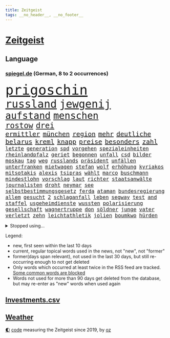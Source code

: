 ```yaml
---
title: Zeitgeist
tags: __no_header__, __no_footer__
---
```


# [Zeitgeist](https://oliz.io/zeitgeist/)

## Language

<h3><a href="https://www.spiegel.de" target="_blank">spiegel.de</a> (German, 8 to 2 occurrences)</h3>
<p style="font-family:monospace">
<span style="font-size:32pt"><a href="news_links.html#prigoschin" class="current">prigoschin</a></span>
<br>
<span style="font-size:25pt"><a href="news_links.html#russland" class="current">russland</a></span>
<span style="font-size:25pt"><a href="news_links.html#jewgenij" class="current">jewgenij</a></span>
<br>
<span style="font-size:22pt"><a href="news_links.html#aufstand" class="current">aufstand</a></span>
<span style="font-size:22pt"><a href="news_links.html#menschen" class="current">menschen</a></span>
<br>
<span style="font-size:18pt"><a href="news_links.html#rostow" class="new">rostow</a></span>
<span style="font-size:18pt"><a href="news_links.html#drei" class="current">drei</a></span>
<br>
<span style="font-size:15pt"><a href="news_links.html#ermittler" class="current">ermittler</a></span>
<span style="font-size:15pt"><a href="news_links.html#münchen" class="current">münchen</a></span>
<span style="font-size:15pt"><a href="news_links.html#region" class="current">region</a></span>
<span style="font-size:15pt"><a href="news_links.html#mehr" class="current">mehr</a></span>
<span style="font-size:15pt"><a href="news_links.html#deutliche" class="current">deutliche</a></span>
<span style="font-size:15pt"><a href="news_links.html#belarus" class="current">belarus</a></span>
<span style="font-size:15pt"><a href="news_links.html#kreml" class="current">kreml</a></span>
<span style="font-size:15pt"><a href="news_links.html#knapp" class="current">knapp</a></span>
<span style="font-size:15pt"><a href="news_links.html#preise" class="current">preise</a></span>
<span style="font-size:15pt"><a href="news_links.html#besonders" class="current">besonders</a></span>
<span style="font-size:15pt"><a href="news_links.html#zahl" class="current">zahl</a></span>
<br>
<span style="font-size:12pt"><a href="news_links.html#letzte" class="current">letzte</a></span>
<span style="font-size:12pt"><a href="news_links.html#generation" class="current">generation</a></span>
<span style="font-size:12pt"><a href="news_links.html#spd" class="current">spd</a></span>
<span style="font-size:12pt"><a href="news_links.html#vorgehen" class="current">vorgehen</a></span>
<span style="font-size:12pt"><a href="news_links.html#spezialeinheiten" class="new">spezialeinheiten</a></span>
<span style="font-size:12pt"><a href="news_links.html#rheinlandpfalz" class="current">rheinlandpfalz</a></span>
<span style="font-size:12pt"><a href="news_links.html#geriet" class="current">geriet</a></span>
<span style="font-size:12pt"><a href="news_links.html#begonnen" class="current">begonnen</a></span>
<span style="font-size:12pt"><a href="news_links.html#unfall" class="current">unfall</a></span>
<span style="font-size:12pt"><a href="news_links.html#csd" class="new">csd</a></span>
<span style="font-size:12pt"><a href="news_links.html#bilder" class="current">bilder</a></span>
<span style="font-size:12pt"><a href="news_links.html#moskau" class="current">moskau</a></span>
<span style="font-size:12pt"><a href="news_links.html#tag" class="current">tag</a></span>
<span style="font-size:12pt"><a href="news_links.html#weg" class="current">weg</a></span>
<span style="font-size:12pt"><a href="news_links.html#russlands" class="current">russlands</a></span>
<span style="font-size:12pt"><a href="news_links.html#präsident" class="current">präsident</a></span>
<span style="font-size:12pt"><a href="news_links.html#unfällen" class="current">unfällen</a></span>
<span style="font-size:12pt"><a href="news_links.html#unterfranken" class="new">unterfranken</a></span>
<span style="font-size:12pt"><a href="news_links.html#mietwagen" class="new">mietwagen</a></span>
<span style="font-size:12pt"><a href="news_links.html#stefan" class="current">stefan</a></span>
<span style="font-size:12pt"><a href="news_links.html#wolf" class="current">wolf</a></span>
<span style="font-size:12pt"><a href="news_links.html#erhöhung" class="current">erhöhung</a></span>
<span style="font-size:12pt"><a href="news_links.html#kyriakos" class="current">kyriakos</a></span>
<span style="font-size:12pt"><a href="news_links.html#mitsotakis" class="current">mitsotakis</a></span>
<span style="font-size:12pt"><a href="news_links.html#alexis" class="current">alexis</a></span>
<span style="font-size:12pt"><a href="news_links.html#tsipras" class="current">tsipras</a></span>
<span style="font-size:12pt"><a href="news_links.html#wählt" class="current">wählt</a></span>
<span style="font-size:12pt"><a href="news_links.html#marco" class="current">marco</a></span>
<span style="font-size:12pt"><a href="news_links.html#buschmann" class="current">buschmann</a></span>
<span style="font-size:12pt"><a href="news_links.html#mindestlohn" class="current">mindestlohn</a></span>
<span style="font-size:12pt"><a href="news_links.html#vorschlag" class="current">vorschlag</a></span>
<span style="font-size:12pt"><a href="news_links.html#laut" class="current">laut</a></span>
<span style="font-size:12pt"><a href="news_links.html#richter" class="current">richter</a></span>
<span style="font-size:12pt"><a href="news_links.html#staatsanwälte" class="current">staatsanwälte</a></span>
<span style="font-size:12pt"><a href="news_links.html#journalisten" class="current">journalisten</a></span>
<span style="font-size:12pt"><a href="news_links.html#droht" class="current">droht</a></span>
<span style="font-size:12pt"><a href="news_links.html#neymar" class="current">neymar</a></span>
<span style="font-size:12pt"><a href="news_links.html#see" class="current">see</a></span>
<span style="font-size:12pt"><a href="news_links.html#selbstbestimmungsgesetz" class="current">selbstbestimmungsgesetz</a></span>
<span style="font-size:12pt"><a href="news_links.html#ferda" class="new">ferda</a></span>
<span style="font-size:12pt"><a href="news_links.html#ataman" class="new">ataman</a></span>
<span style="font-size:12pt"><a href="news_links.html#bundesregierung" class="current">bundesregierung</a></span>
<span style="font-size:12pt"><a href="news_links.html#allem" class="current">allem</a></span>
<span style="font-size:12pt"><a href="news_links.html#gesucht" class="current">gesucht</a></span>
<span style="font-size:12pt"><a href="news_links.html#2" class="current">2</a></span>
<span style="font-size:12pt"><a href="news_links.html#schlaganfall" class="new">schlaganfall</a></span>
<span style="font-size:12pt"><a href="news_links.html#leben" class="current">leben</a></span>
<span style="font-size:12pt"><a href="news_links.html#segway" class="new">segway</a></span>
<span style="font-size:12pt"><a href="news_links.html#test" class="current">test</a></span>
<span style="font-size:12pt"><a href="news_links.html#and" class="current">and</a></span>
<span style="font-size:12pt"><a href="news_links.html#staffel" class="current">staffel</a></span>
<span style="font-size:12pt"><a href="news_links.html#usgeheimdienste" class="current">usgeheimdienste</a></span>
<span style="font-size:12pt"><a href="news_links.html#wussten" class="current">wussten</a></span>
<span style="font-size:12pt"><a href="news_links.html#polarisierung" class="new">polarisierung</a></span>
<span style="font-size:12pt"><a href="news_links.html#gesellschaft" class="current">gesellschaft</a></span>
<span style="font-size:12pt"><a href="news_links.html#wagnertruppe" class="current">wagnertruppe</a></span>
<span style="font-size:12pt"><a href="news_links.html#don" class="current">don</a></span>
<span style="font-size:12pt"><a href="news_links.html#söldner" class="current">söldner</a></span>
<span style="font-size:12pt"><a href="news_links.html#junge" class="current">junge</a></span>
<span style="font-size:12pt"><a href="news_links.html#vater" class="current">vater</a></span>
<span style="font-size:12pt"><a href="news_links.html#verletzt" class="current">verletzt</a></span>
<span style="font-size:12pt"><a href="news_links.html#zehn" class="current">zehn</a></span>
<span style="font-size:12pt"><a href="news_links.html#leichtathletik" class="current">leichtathletik</a></span>
<span style="font-size:12pt"><a href="news_links.html#jolien" class="new">jolien</a></span>
<span style="font-size:12pt"><a href="news_links.html#boumkwo" class="new">boumkwo</a></span>
<span style="font-size:12pt"><a href="news_links.html#hürden" class="current">hürden</a></span>
</p>
<details>
<summary>Stopped using...</summary>
<p class="former" style="font-size:12pt">
jugendlichen(976) nationen(976) trat(976) hinterlassen(975) james(975) klare(975) november(975) willen(975) kurzfristig(974) niveau(974) rief(974) verpflichtet(974) übersicht(974) 2015(973) gelegt(973) krankenhäusern(973) sieger(973) verschoben(973) zuge(973) anleger(972) anspruch(972) gelungen(972) gewaltig(972) her(972) philippinen(972) schlag(972) verlängern(972) angeblichen(971) aufs(971) bayer(971) bundesweit(971) gastgeber(971) leverkusen(971) schweigen(971) tor(971) verschieben(971) virus(971) zoo(971) zuschauer(971) besorgt(970) fließt(970) kritisierte(970) pflege(970) portugal(970) ruf(970) rücktritt(970) suspendiert(970) worauf(970) öffentlichen(970) 12(969) augen(969) investieren(969) myanmar(969) verlust(969) vorschläge(969) who(969) zeichnet(969) ehren(968) gefasst(968) institut(968) künstler(968) punkt(968) radikale(968) regt(968) reich(968) thailand(968) videobotschaft(968) wofür(968) abstimmung(967) augsburg(967) bewegung(967) bewerber(967) bsc(967) ehefrau(967) getrennt(967) hertha(967) indes(967) jury(967) kräftig(967) obama(967) streitkräfte(967) august(966) ließen(966) meinungsfreiheit(966) termin(966) unterricht(966) 2016(965) florian(965) illegalen(965) konjunktur(965) nigeria(965) optimistisch(965) schlagzeilen(965) einstigen(964) freie(964) gehalten(964) meinem(964) verlängerung(964) europäer(963) manuel(963) rapper(963) verbindet(963) verzichtet(963) wies(963) blockieren(962) finanziell(962) fleisch(962) karte(962) preisen(962) studien(961) bedeutung(960) drastischen(960) song(960) beantragt(959) frust(959) gaben(959) eigener(958) härter(958) tausenden(958) 10(957) ebenso(957) tauchen(957) kürzlich(956) matthias(956) mittlerweile(956) schuss(956) via(956) einsetzen(954) hotels(954) immunität(954) starker(954) berater(953) bürgermeisterin(953) geschäftsführer(953) müsste(952) status(952) gesundheitsministerium(951) präsidentin(951) uni(951) eigenes(950) holocaust(950) monats(950) vorgegangen(950) gemeinsames(949) sendung(949) kate(948) moderatorin(947) dein(946) bäume(944) handel(944) regelung(942) teilnahme(941) begrüßt(940) s(940) abstieg(939) heutigen(935) hype(934) app(932) erfolgreichen(926) beendete(923) johannes(923) bündnis(922) erhebliche(922) elizabeth(920) palästinenser(917) karlsruhe(913) hitler(911) ungewöhnlichen(911) 85(909) ausweg(901) mangelnde(886) zustimmen(864) anna(859) nachbarland(855) gemüse(853) karriereende(852) fuhren(848) estland(840) kannte(836) demnächst(826) orte(814) ausländischen(813) politikern(803) besonderes(752) abgegeben(750) 38(742) wenigsten(719) adac(716) eröffnung(712) verstorben(684) ausgefallen(675) beeinträchtigt(670) nicole(669) weibliche(667) befürwortet(665) konzerns(662) gerissen(658) zeitungsbericht(641) gewohnt(640) bestätigte(638) verbündeten(637) gemeinschaft(634) kalten(634) 73(633) minderheiten(632) getöteten(630) entlasten(628) nfl(618) konflikts(615) älteste(611) beeinflusst(608) briefe(606) gefeuert(603) rwe(599) stau(598) stern(592) umsetzung(590) erschlagen(581) bekannteste(573) schienen(562) dutzenden(561) militärischen(561) begehen(556) phänomen(549) zustande(548) lieferung(541) papa(535) rasch(535) 87(534) erschwert(531) borrell(527) genehmigt(524) hochzeit(524) g7staaten(523) menschenrechtler(521) heikel(520) oscar(519) vorbereiten(519) berger(518) geplatzt(509) zählte(507) entführung(506) erneuert(501) auswertung(494) gezwungen(494) einheit(491) emotionalen(490) krankheiten(490) 2014(489) gastbeitrag(485) verwaltung(482) mbappé(475) bill(473) zensur(473) schülern(467) barack(463) arbeitszeit(460) gestärkt(458) schneiden(457) vermieter(457) anlässlich(454) ausweiten(454) ukrainekriegs(450) zugriff(445) charkiw(444) todes(444) patrick(441) ungewiss(440) unabhängig(438) 55(436) begrenzt(431) niedersächsischen(431) bezeichnen(425) kalt(425) boxen(422) g7(421) trauerfeier(418) fernen(416) antisemitische(414) usdollar(410) ufer(408) vermisster(408) zugänglich(408) jack(407) dahin(402) verärgert(402) export(401) lokführer(395) unterlag(395) psychiatrie(392) verdrängen(392) verschwanden(390) verhängnis(389) kinderinterview(387) momentan(387) viral(386) begnadigung(385) prinzessin(384) suchte(384) lngterminal(382) bist(381) syrischen(381) dänischen(380) klimakatastrophe(379) rockband(379) andy(377) bedrohte(372) brittney(372) griner(372) heimspiel(372) zeichnen(371) republikanischer(370) fernverkehr(369) provider(368) tierschützer(368) madrids(359) misshandelt(359) prompt(359) yorks(357) furore(355) identifizieren(355) erdrutsche(354) syriens(354) gegenzug(352) sahen(351) 16jähriger(344) 81(343) genauer(341) umkämpfte(341) vorantreiben(338) atomkraftwerke(336) stören(336) verstoßen(336) nennen(334) kämpferisch(331) zuhause(329) streicheln(327) 2040(320) bond(320) freispruch(320) chinesen(317) unterkünfte(317) blackout(315) britischem(309) island(308) demonstrierenden(307) bewältigen(306) leopard2panzer(306) bildband(302) pleiten(300) weltgrößten(300) disney(299) 14jährige(298) geistlichen(297) mississippi(290) begrenzen(289) rot(288) films(287) marken(286) aufsicht(285) energiepauschale(284) emsland(283) jüngst(282) telekom(281) missverständnis(278) bundesbank(277) künstlich(277) finnen(276) kita(276) rätseln(275) 1992(274) link(271) ersetzt(270) konten(270) heikler(269) leitung(268) bewusstlos(267) rechtsradikale(266) aufholjagd(265) historisches(264) hingerichtet(262) lebron(262) gesundheitszustand(261) finanzministerium(259) inspiziert(258) 42jährige(255) vereine(254) arnold(253) machtwechsel(253) astronauten(252) bröckelt(252) arbeitszeiterfassung(251) erleichtern(250) lakers(248) adidas(247) exklusiv(247) postet(246) szenarien(246) abgestimmt(244) abwahl(244) wohnungsbau(244) entführen(242) regimes(242) beobachtungen(241) jewgeni(241) standard(241) abgelegt(240) aktivist(240) pakete(240) razzien(240) festnehmen(238) student(236) vizepräsidentin(236) lützerath(235) manipuliert(235) ignoriert(234) epidemie(233) stadtderby(233) einkauf(232) erklärungen(231) rückstand(231) forscht(230) solidarisieren(229) geplantes(228) mützenich(228) streits(228) ausgebremst(227) blank(227) dance(226) lawine(226) minsk(226) alias(223) betrugsvorwürfe(223) hilton(223) schönheit(222) trümmern(222) außenpolitik(221) krönung(221) carolina(218) boulevardzeitung(217) eric(217) stimmte(217) weitem(217) abgeben(215) scheuen(215) weiterkommen(215) human(213) spielzeug(213) aussichten(212) begehrt(212) uskonzern(212) äußerung(212) besserer(211) erfolgsrezept(211) mitarbeiterinnen(211) vodafone(211) aufwendig(210) adolf(209) netanyahu(209) ressort(209) reichlich(206) umstellen(205) ig(204) metall(204) geworben(203) journal(202) testet(202) verunsichert(200) überragt(200) formiert(199) spdfraktionschef(199) tabu(199) twitterchef(199) erfüllung(198) chinesisches(197) zukommt(197) bengvir(196) itamar(196) koreanischen(196) neuartigen(196) jüdische(195) ware(195) spiegelpodcast(192) vorgängerin(192) räumung(189) umgangs(189) 56(188) kontrahenten(188) schränken(188) streben(188) ließe(186) durcheinander(185) tanzen(185) ghana(184) überprüfen(184) inhaftierter(183) politikum(183) berlinwahl(182) bischöfe(182) mexikanischen(181) nachschub(181) kamala(180) richterinnen(180) bräuchten(179) ungewöhnlicher(179) sachbeschädigung(177) bangladesch(176) kampfflugzeuge(175) salvador(172) opfers(171) spiegelredakteur(171) gebrauchte(169) kapital(169) hochfahren(168) jerusalem(168) rammt(168) bezug(167) handelspartner(167) konzernchef(167) exportieren(166) wiederholungswahl(165) kohlendioxid(164) lebenszeit(164) sensation(164) staatshaushalt(164) fremden(163) porträtiert(162) streich(162) ausgeladen(160) natürlicher(160) schimpfte(160) viereinhalb(160) arbeitszeiten(159) polizeigewalt(159) bergkarabach(158) ahmad(157) avatar(157) bass(157) epos(157) erschienen(157) rückenschmerzen(157) schilderte(157) aufgefallen(156) spezialkräfte(156) umgebracht(156) mail(155) redaktion(155) regenfälle(155) erweisen(154) mehrjährige(154) milliardenhöhe(154) auschwitz(153) hinrichtungen(153) immobilienpreise(153) nachfahren(153) straftäter(152) adresse(151) symptome(151) erfolgreiche(150) forscherteam(150) gewölbe(150) sammlung(150) nachteil(149) europarat(148) großraum(148) wahnsinn(148) meiste(147) perspektive(147) santos(147) wilden(147) batic(146) bildungsministerium(146) djirsarai(146) fdpgeneralsekretär(146) leitmayr(146) ministers(146) sophie(146) kandidatin(145) küken(145) mischt(145) usvizepräsidentin(145) minderjährige(144) c(143) ivan(142) michail(142) polizeischutz(142) profifußball(142) toney(142) botschafterin(141) juan(141) behördenangaben(140) besuchern(140) eiltempo(140) halbinsel(140) paparazzi(140) wikinger(140) bescheiden(139) geschäftsmann(139) übungen(139) patzt(138) babysitter(137) entwickelten(137) exekutionen(137) gefängnisstrafe(137) houellebecq(137) mccarthy(137) ruhm(137) bauer(136) bundeswirtschaftsminister(136) contest(136) esc(136) eurovision(136) gelagert(136) orthodoxe(136) playoffs(136) vorschriften(136) 66jährige(135) armenien(135) begeistern(135) demos(135) ausstellung(134) technologie(134) hitlergruß(133) junta(133) patzer(133) alfred(132) aserbaidschan(132) frisches(132) konkurrenzkampf(132) kopieren(132) marburg(132) neubau(132) abheben(131) heran(130) stellungen(130) betreuer(129) erneuter(129) inseln(129) republikanische(129) rheinmetall(129) süßigkeiten(129) transfer(129) ohrfeige(128) berge(127) justizreform(127) erstellt(126) homosexueller(126) kyrgios(126) mütze(126) rüstungsindustrie(126) starteten(126) to(125) zurückholen(125) draisaitl(124) jubelt(124) nudeln(124) jäger(123) rekordmeister(123) streifen(123) schlammlawinen(122) vermeintlicher(122) wunden(122) räume(120) teilgenommen(120) dennis(118) waffengewalt(118) abkopplung(117) clinton(117) handwerker(116) titelkampf(115) angemessen(114) rabe(114) vorwurfs(114) ausfällen(113) nachdruck(113) nordwesten(113) präsidentschaftskandidat(113) verkürzen(113) geständnis(112) autounfall(111) kürzere(111) pfannkuchen(111) wahlsieger(111) überzogen(111) 29jährigen(110) fernhalten(110) verschleppte(110) etat(109) nordirland(109) seniorinnen(109) tabellenkeller(109) willkür(109) eingeschüchtert(108) luxusuhren(108) massachusetts(108) rolex(108) schimpft(108) brüskiert(107) dumm(107) gekoppelt(107) maßgeblich(107) weitestgehend(106) detail(105) eon(105) herzlich(105) pizza(105) radfahrer(105) ständige(105) instituts(104) privatschule(104) zerlegen(104) aufträge(103) grafiken(103) hochzeiten(103) nbageschichte(103) stillstand(103) herstellen(102) unterbrechung(102) vereinten(102) blamage(101) galerie(101) petersen(101) don't(99) flugsicherung(99) leise(99) rekordverdächtig(99) teures(99) globus(98) on(98) tabellenführung(98) veganem(98) abrechnung(97) etappensieg(97) strafmaßnahmen(97) verzeichnete(97) wegwerfen(97) hermann(96) militärhilfen(96) ofen(96) verbreitete(96) wurzeln(96) bahnstreik(95) pilz(95) anstatt(94) basketball(94) fußballklub(94) führungsrolle(94) jena(94) kufen(94) stewart(94) taxifahrer(93) zoos(93) ehrgeizige(92) ernüchterung(92) glücklicher(92) schuhe(92) spiegelreport(92) 1987(91) beschädigte(91) code(91) jonathan(91) klimakanzler(91) machbar(91) bedürftigen(90) buchstaben(90) verschont(90) wehr(90) überfalls(90) übergewichtige(90) übernachten(90) akkus(89) alarmstufe(89) prunk(89) russlandsanktionen(89) wallace(89) zurückgeben(89) hündin(88) ines(88) löcher(88) petition(88) #metoo(87) flutkatastrophe(87) linkenpolitikerin(87) nuklearen(87) supermarktkette(87) auffassungen(86) konzernen(86) standing(86) tesco(86) verstand(86) wackelt(86) wänden(86) absichtlich(85) fahne(85) jordanien(85) josep(85) norditalien(85) ohren(85) schrieben(85) smiths(85) türkisch(85) alleingang(84) ed(84) eingeladen(84) genähert(84) grundschulkinder(84) mecklenburgvorpommerns(84) 40jähriger(83) ausgezählt(83) downing(83) eliteeinheit(83) erringt(83) gejagt(83) menschenrechtsorganisation(83) umweltverbände(83) wetterphänomen(83) überschwemmung(83) auszüge(82) grundschulkind(82) koma(82) regale(82) verschwörungsmythen(82) abba(81) gesunde(81) griechenlands(81) jahrelangen(81) weltreise(81) armenier(80) befremden(80) dekret(80) dicaprio(80) geschlachtet(80) leonardo(80) söldnertruppen(80) zynismus(80) heizungen(79) räuber(79) stadionverbot(79) trainerin(79) zerreißprobe(79) reklame(78) sz(78) vereinte(78) abstiegsränge(77) ausländischer(77) erteilte(77) geschehen(77) gesteht(77) jahrhundertelang(77) jesse(77) jordan(77) marschieren(77) rodung(77) unfaire(77) bauindustrie(76) sortiment(76) umgangen(76) homepage(75) kippen(75) schließung(75) bizarre(74) eigentlichen(74) verneint(74) wirtschaftssanktionen(74) zeilen(74) angeben(73) frauenquote(73) kanye(73) parteichefin(73) pascal(73) aufsichtsbehörden(72) codenamen(72) desaströs(72) facebookkonzern(72) fehde(72) methan(72) vergangenes(72) france(71) lagert(71) mikroben(71) mitgründer(71) pen(71) saudi(71) unbefristeten(71) assistenten(70) bascher(70) bovenschulte(70) falschmeldungen(70) konsumenten(70) angerichtet(69) facebookmutterkonzern(69) konkurrent(69) nsu(69) rechnungen(69) verwaltungsgericht(69) ausgebeutet(68) baugenehmigungen(68) errichten(68) hurra(68) susanne(68) taxi(68) zittern(68) bestehende(67) hausdurchsuchungen(67) krachte(67) aufprall(66) bedeutsam(66) geflüchtet(66) haushaltsverhandlungen(66) silke(66) antiken(65) beherrschen(65) handelsabkommen(65) pompeji(65) trophäe(65) 375(64) einzuhalten(64) fernost(64) onlinepetition(64) tropischen(64) unokonferenz(64) ahnden(63) dichtmachen(63) durchsuchten(63) let’s(63) aussterben(62) bereut(62) europarats(62) pausieren(62) smartphoneapp(62) vorschreiben(62) 175(61) breites(61) dnaproben(61) fantasie(61) gehofft(61) kraken(61) verbrennerautos(61) zuständigen(61) bijan(60) caspar(60) geringverdiener(60) grant(60) tina(60) vereinbaren(60) vergleichen(60) d(59) übergriff(59) altersgrenze(58) einwohnermeldeamt(58) erneuerung(58) gesunkene(58) nirgendwo(58) schriftstellervereinigung(58) taktischer(58) uniklinik(58) exekution(57) konkurrenzorganisation(57) technischer(57) abgelegene(56) doha(56) klimaschutzpolitik(56) nils(56) roher(56) elfjähriger(55) geldfluss(55) küssen(55) remmo(55) wahlberechtigte(55) chronologie(54) erspart(54) geschlechtsidentität(54) journaljournalisten(54) jugendschutz(54) namentlichen(54) pressefreiheit(54) rekordchampion(54) vorsitz(54) alexandra(53) breite(53) datenschützern(53) fakebild(53) flüchtende(53) neuauflage(53) regierungswechsel(53) vertagt(53) öffentlichrechtliche(53) abgehoben(52) bremerhaven(52) fauxpas(52) gendersprache(52) kult(52) praktischen(52) rückläufig(52) wartelisten(52) aufwachen(51) beachtete(51) beziffert(51) dschidda(51) exportiert(51) schulbehörde(51) beate(50) bestechung(50) kunstfreiheit(50) pushbacks(50) westlicher(50) zuschlag(50) brunnen(49) bundesweite(49) codes(49) entmachtet(49) explorer(49) ozonschicht(49) professorin(49) rosenheim(49) sea(49) ultranationalist(49) ergeht(48) furious(48) reifen(48) zusammenhängen(48) 81jährige(47) baker(47) massenhaft(47) reue(47) account(46) bio(46) boulevard(46) drag(46) ersparen(46) fluch(46) kern(46) mist(46) münchens(46) beninbronzen(45) dfbpräsident(45) genauere(45) christi(44) geimpft(44) hannah(44) melanie(44) tötungsdelikt(44) ausgehen(43) dick(43) schwanz(43) zweijährigen(43) abwasser(42) bodenschätze(42) bundesrichter(42) drugs(42) how(42) höherer(42) interaktive(42) maus(42) nbastar(42) rights(42) schulz(42) sell(42) ascheregen(41) fühlte(41) impfkommission(41) jeanne(41) kracht(41) relegationsplatz(41) skydoku(41) vertieft(41) weltordnung(41) 55jährigen(40) aki(40) bürgerrechtler(40) einsamen(40) erklärungsnot(40) eruption(40) festhalten(40) geplatzter(40) gewidmet(40) horn(40) iba(40) kaurismäki(40) ambitionierte(39) bayernniederlage(39) historikerin(39) kontraproduktiv(39) millionär(39) ärmere(39) ausgehoben(38) batteriefabrik(38) diät(38) generieren(38) grenzkontrollen(38) protestformen(38) war’s(38) ächtung(38) 180(37) kriegt(37) liest(37) pentagonleaks(37) rückspiel(37) sanktionsregime(37) straßenverkehr(37) trikot(37) unerschütterlichen(37) überfahren(37) überwiesen(37) abschaltung(36) aneignung(36) bundesgartenschau(36) krankt(36) kultureller(36) nsterrors(36) rudy(36) schafen(36) stabilen(36) auffällig(35) ausgeschrieben(35) dokumenten(35) freibrief(35) rad(35) spruch(35) toben(35) vielmehr(35) wertvolle(35) digitalminister(34) olearius(34) schürt(34) versicherungsschutz(34) verzögerte(34) weiterlaufen(34) 97(33) bistum(33) herten(33) höchststand(33) palme(33) staatsgeheimnisse(33) erfindungen(32) formuliert(32) göringeckardt(32) katrin(32) lebewesen(32) superkraft(32) voranbringen(32) 92(31) retteten(31) roms(31) sexualität(31) tarifeinigung(31) österreichischer(31) expertengremium(30) ifo(30) menschenmenge(30) militärregierung(30) risikogruppen(30) abgeschlossene(29) investorendeal(29) datenschutz(28) ernüchternde(28) frühlings(28) herkommen(28) justizsenatorin(28) qrcodes(28) evakuierungen(27) feinde(27) glaubte(27) muslimische(27) niedrigem(27) rennserie(27) trumpft(27) verständlich(27) windows(26) bezeichnung(25) blutiger(25) diebstahl(25) erkämpft(25) erregt(25) taugt(25) usgrenze(25) verteidigerin(25) zulässig(25) graichen(24) prediger(24) vierten(24) andrang(23) euaußenbeauftragte(23) exsowjetrepubliken(23) flutgefahr(23) gitarre(23) lukrativen(23) moon(23) preiskampf(23) queerer(23) sexualstraftäter(23) teslachefs(23) umstieg(23) wahlgang(23) altenstadt(22) ernannte(22) filmbranche(22) gedruckt(22) gescheiterten(22) gewerkschaftern(22) mccann(22) rodríguez(22) schiffen(22) spektakulären(22) usbekistan(22) 74jähriger(21) bangkok(21) braunbären(21) designierter(21) einräumen(21) exaudichef(21) exbürgermeister(21) f16kampfjets(21) fazit(21) g7gipfel(21) minutenlang(21) rechnung(21) versperrt(21) arrhythmogene(20) arvc(20) gesiegt(20) jederzeit(20) kardiomyopathie(20) projekts(20) rechtsventrikuläre(20) trauzeuge(20) druckmittel(19) fangwei(19) lee(19) überführt(19) artikeln(18) aufenthalt(18) betreten(18) esctriumph(18) herzustellen(18) hut(18) jahrzehntealten(18) raubüberfall(18) schweinefleisch(18) touristenattraktionen(17) unterstellt(17) aufregende(16) kommunalwahlen(16) neely(16) trümpfe(16) würgegriff(16) abtrünnige(15) denachef(15) gezählt(15) hansjoachim(15) iglu(15) leuten(15) tabak(15) watzke(15) ausrufen(14) camp(14) d’italia(14) entziehen(14) lauterbachs(14) lindern(14) massen(14) seenotrettung(14) taktik(14) weltwetterorganisation(14) wmo(14) aquadom(13) glückliche(13) güter(13) haller(13) lebenserwartung(13) rollte(13) seider(13) sébastien(13) alkmaar(12) az(12) bereitwillig(12) bundestages(12) großbestellung(12) haubitzen(12) mysteriöses(12) niro(12) zunehmenden(12) blume(11) gebrauchten(11) hausherr(11) kinschal(11) ungenutzt(11)
</p>
</details>
<p>Legend:
<ul>
<li><span class="new">new</span>, first seen within the last 10 days</li>
<li><span class="current">current</span>, regular topical words used in the news, not "new", not "former"</li>
<li><span class="former">former(days span relevant)</span>, not used in the last 30 days, but still re-occurring enough to not get deleted</li>
<li>Only words which occurred at least twice in the RSS feed are tracked. <a href="language/filters.py">Some common words are blocked</a></li>
<li>Words not used for more than 90 days get deleted from the database, but may re-enter as "new" words when used again</li>
</ul>
</p>

## [Investments](investments.html)[.csv](investments.csv)

## [Weather](weather.html)

<footer>
<a href="javascript:toggleTheme()" class="nav">🌓</a>
<a href="https://github.com/ooz/zeitgeist">code</a> measuring the Zeitgeist since 2019, by <a href="https://oliz.io">oz</a>
</footer>

